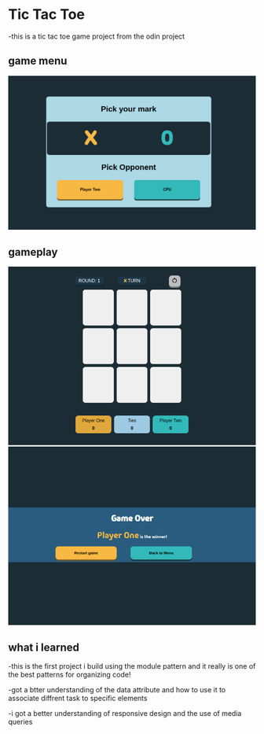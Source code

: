 # Tic Tac Toe
-this is a tic tac toe game project from the odin project

## game menu
![](/readme-assets/menu.png)

## gameplay
![](/readme-assets/game.png)
![](/readme-assets/gameover.png)


## what i learned
-this is the first project i build using the module pattern and it really is one of the best patterns for organizing code!

-got a btter understanding of the data attribute and how to use it to associate diffrent task to specific elements

-i got a better understanding of responsive design and the use of media queries